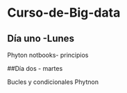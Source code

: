 # Curso-de-Big-data

## Día uno -Lunes

Phyton notbooks- principios

##Día dos - martes

Bucles y condicionales Phytnon
